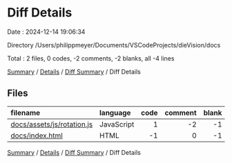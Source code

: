 # Diff Details

Date : 2024-12-14 19:06:34

Directory /Users/philippmeyer/Documents/VSCodeProjects/dieVision/docs

Total : 2 files,  0 codes, -2 comments, -2 blanks, all -4 lines

[Summary](results.md) / [Details](details.md) / [Diff Summary](diff.md) / Diff Details

## Files
| filename | language | code | comment | blank | total |
| :--- | :--- | ---: | ---: | ---: | ---: |
| [docs/assets/js/rotation.js](/docs/assets/js/rotation.js) | JavaScript | 1 | -2 | -1 | -2 |
| [docs/index.html](/docs/index.html) | HTML | -1 | 0 | -1 | -2 |

[Summary](results.md) / [Details](details.md) / [Diff Summary](diff.md) / Diff Details